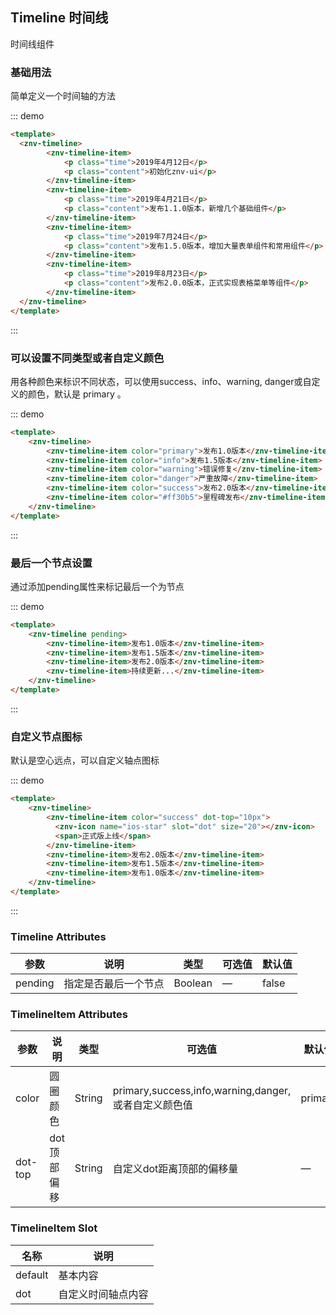 ## Timeline 时间线

<template>
    <div class="global-anchor">
      <znv-anchor :scroll-offset="100">
        <znv-anchor-link href="#ji-chu-yong-fa" title="基础用法"></znv-anchor-link>
        <znv-anchor-link href="#ke-yi-she-zhi-bu-tong-lei-xing-huo-zhe-zi-ding-yi-yan-se" title="可以设置不同类型或者自定义颜色"></znv-anchor-link>
        <znv-anchor-link href="#zui-hou-yi-ge-jie-dian-she-zhi" title="最后一个节点设置"></znv-anchor-link>
        <znv-anchor-link href="#zi-ding-yi-jie-dian-tu-biao" title="自定义节点图标"></znv-anchor-link>
        <znv-anchor-link href="#timeline-attributes" title="Timeline Attributes"></znv-anchor-link>
        <znv-anchor-link href="#timelineitem-attributes" title="TimelineItem Attributes"></znv-anchor-link>
        <znv-anchor-link href="#timelineitem-slots" title="TimelineItem  Slot"></znv-anchor-link>
      </znv-anchor>
    </div>
</template>

时间线组件

### 基础用法

简单定义一个时间轴的方法

::: demo
```html
<template>
  <znv-timeline>
        <znv-timeline-item>
            <p class="time">2019年4月12日</p>
            <p class="content">初始化znv-ui</p>
        </znv-timeline-item>
        <znv-timeline-item>
            <p class="time">2019年4月21日</p>
            <p class="content">发布1.1.0版本，新增几个基础组件</p>
        </znv-timeline-item>
        <znv-timeline-item>
            <p class="time">2019年7月24日</p>
            <p class="content">发布1.5.0版本，增加大量表单组件和常用组件</p>
        </znv-timeline-item>
        <znv-timeline-item>
            <p class="time">2019年8月23日</p>
            <p class="content">发布2.0.0版本，正式实现表格菜单等组件</p>
        </znv-timeline-item>
  </znv-timeline>
</template>
```
:::

### 可以设置不同类型或者自定义颜色

用各种颜色来标识不同状态，可以使用success、info、warning, danger或自定义的颜色，默认是 primary 。

::: demo
```html
<template>
    <znv-timeline>
        <znv-timeline-item color="primary">发布1.0版本</znv-timeline-item>
        <znv-timeline-item color="info">发布1.5版本</znv-timeline-item>
        <znv-timeline-item color="warning">错误修复</znv-timeline-item>
        <znv-timeline-item color="danger">严重故障</znv-timeline-item>
        <znv-timeline-item color="success">发布2.0版本</znv-timeline-item>
        <znv-timeline-item color="#ff30b5">里程碑发布</znv-timeline-item>
    </znv-timeline>
</template>
```
:::

### 最后一个节点设置

通过添加pending属性来标记最后一个为节点

::: demo
```html
<template>
    <znv-timeline pending>
        <znv-timeline-item>发布1.0版本</znv-timeline-item>
        <znv-timeline-item>发布1.5版本</znv-timeline-item>
        <znv-timeline-item>发布2.0版本</znv-timeline-item>
        <znv-timeline-item>持续更新...</znv-timeline-item>
    </znv-timeline>
</template>
```
:::

### 自定义节点图标

默认是空心远点，可以自定义轴点图标

::: demo
```html
<template>
    <znv-timeline>
        <znv-timeline-item color="success" dot-top="10px">
          <znv-icon name="ios-star" slot="dot" size="20"></znv-icon>
          <span>正式版上线</span>
        </znv-timeline-item>
        <znv-timeline-item>发布2.0版本</znv-timeline-item>
        <znv-timeline-item>发布1.5版本</znv-timeline-item>
        <znv-timeline-item>发布1.0版本</znv-timeline-item>
    </znv-timeline>
</template>
```
:::

### Timeline Attributes

| 参数      | 说明    | 类型      | 可选值       | 默认值   |
|---------- |-------- |---------- |-------------  |-------- |
| pending     | 指定是否最后一个节点 | Boolean  |  —   |  false  |

### TimelineItem Attributes

| 参数      | 说明    | 类型      | 可选值       | 默认值   |
|---------- |-------- |---------- |-------------  |-------- |
| color     | 圆圈颜色 | String  |  primary,success,info,warning,danger,或者自定义颜色值  |  primary  |
| dot-top   | dot顶部偏移 | String  |  自定义dot距离顶部的偏移量 | —  |

### TimelineItem  Slot

| 名称      | 说明    |
|---------- |-------- |
| default     | 基本内容   |
| dot     | 自定义时间轴点内容   |
